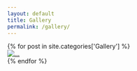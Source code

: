 ```yaml
---
layout: default
title: Gallery
permalink: /gallery/
---
```


<div class="col">
        {% for post in site.categories['Gallery'] %}
        <div class="photo">
            <a href="{{ post.url }}"><img src="../img/{{ post.image }}" alt="..."></a>
        </div>
        {% endfor %}
</div>